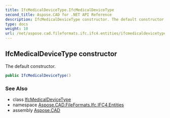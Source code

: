 ```yaml
---
title: IfcMedicalDeviceType.IfcMedicalDeviceType
second_title: Aspose.CAD for .NET API Reference
description: IfcMedicalDeviceType constructor. The default constructor
type: docs
weight: 10
url: /net/aspose.cad.fileformats.ifc.ifc4.entities/ifcmedicaldevicetype/ifcmedicaldevicetype/
---
```

## IfcMedicalDeviceType constructor

The default constructor.

```csharp
public IfcMedicalDeviceType()
```

### See Also

* class [IfcMedicalDeviceType](../)
* namespace [Aspose.CAD.FileFormats.Ifc.IFC4.Entities](../../ifcmedicaldevicetype/)
* assembly [Aspose.CAD](../../../)


